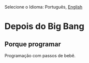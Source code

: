 Selecione o Idioma: Português, [English](afterbigbang/README-en.md)

# Depois do Big Bang
## Porque programar
Programação com passos de bebê.
